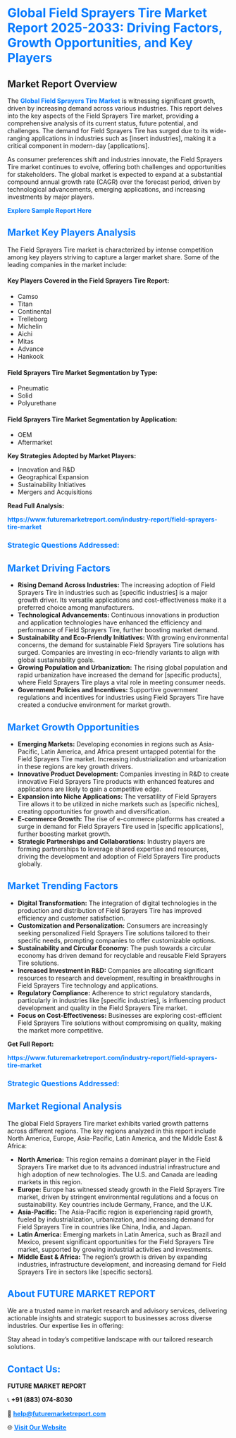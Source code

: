 <h1 style="color: #007BFF;">Global Field Sprayers Tire Market Report 2025-2033: Driving Factors, Growth Opportunities, and Key Players</h1>

<section id="overview">
<h2>Market Report Overview</h2>
<p>The <a href="https://www.futuremarketreport.com/industry-report/field-sprayers-tire-market" style="color: #007BFF; text-decoration: none;"><strong>Global Field Sprayers Tire Market</strong></a> is witnessing significant growth, driven by increasing demand across various industries. This report delves into the key aspects of the Field Sprayers Tire market, providing a comprehensive analysis of its current status, future potential, and challenges. The demand for Field Sprayers Tire has surged due to its wide-ranging applications in industries such as [insert industries], making it a critical component in modern-day [applications].</p>
<p>As consumer preferences shift and industries innovate, the Field Sprayers Tire market continues to evolve, offering both challenges and opportunities for stakeholders. The global market is expected to expand at a substantial compound annual growth rate (CAGR) over the forecast period, driven by technological advancements, emerging applications, and increasing investments by major players.</p>
</section>

<section id="overview">
<p><a href="https://www.futuremarketreport.com/request-sample/reportId=41122" style="color: #007BFF; text-decoration: none;"><strong>Explore Sample Report Here</strong></a></p>
</section>

<section id="key-players">
<h2 style="color: #007BFF;">Market Key Players Analysis</h2>
<p>The Field Sprayers Tire market is characterized by intense competition among key players striving to capture a larger market share. Some of the leading companies in the market include:</p>
<h4>Key Players Covered in the Field Sprayers Tire Report:</h4>
<ul><li>Camso</li><li>Titan</li><li>Continental</li><li>Trelleborg</li><li>Michelin</li><li>Aichi</li><li>Mitas</li><li>Advance</li><li>Hankook</li></ul>
<h4>Field Sprayers Tire Market Segmentation by Type:</h4>
<ul><li>Pneumatic</li><li>Solid</li><li>Polyurethane</li></ul>

<h4>Field Sprayers Tire Market Segmentation by Application:</h4>
<ul><li>OEM</li><li>Aftermarket</li></ul>
<p><strong>Key Strategies Adopted by Market Players:</strong></p>
<ul>
<li>Innovation and R&D</li>
<li>Geographical Expansion</li>
<li>Sustainability Initiatives</li>
<li>Mergers and Acquisitions</li>
</ul>
</section>

<section>
<p><strong>Read Full Analysis: </strong></p><a href="https://www.futuremarketreport.com/industry-report/field-sprayers-tire-market" style="color: #007BFF; text-decoration: none;"><strong>https://www.futuremarketreport.com/industry-report/field-sprayers-tire-market</strong></a>
<h3 style="color: #007BFF;">Strategic Questions Addressed:</h3>
</section>

<section id="driving-factors">
<h2 style="color: #007BFF;">Market Driving Factors</h2>
<ul>
<li><strong>Rising Demand Across Industries:</strong> The increasing adoption of Field Sprayers Tire in industries such as [specific industries] is a major growth driver. Its versatile applications and cost-effectiveness make it a preferred choice among manufacturers.</li>
<li><strong>Technological Advancements:</strong> Continuous innovations in production and application technologies have enhanced the efficiency and performance of Field Sprayers Tire, further boosting market demand.</li>
<li><strong>Sustainability and Eco-Friendly Initiatives:</strong> With growing environmental concerns, the demand for sustainable Field Sprayers Tire solutions has surged. Companies are investing in eco-friendly variants to align with global sustainability goals.</li>
<li><strong>Growing Population and Urbanization:</strong> The rising global population and rapid urbanization have increased the demand for [specific products], where Field Sprayers Tire plays a vital role in meeting consumer needs.</li>
<li><strong>Government Policies and Incentives:</strong> Supportive government regulations and incentives for industries using Field Sprayers Tire have created a conducive environment for market growth.</li>
</ul>
</section>

<section id="growth-opportunities">
<h2 style="color: #007BFF;">Market Growth Opportunities</h2>
<ul>
<li><strong>Emerging Markets:</strong> Developing economies in regions such as Asia-Pacific, Latin America, and Africa present untapped potential for the Field Sprayers Tire market. Increasing industrialization and urbanization in these regions are key growth drivers.</li>
<li><strong>Innovative Product Development:</strong> Companies investing in R&D to create innovative Field Sprayers Tire products with enhanced features and applications are likely to gain a competitive edge.</li>
<li><strong>Expansion into Niche Applications:</strong> The versatility of Field Sprayers Tire allows it to be utilized in niche markets such as [specific niches], creating opportunities for growth and diversification.</li>
<li><strong>E-commerce Growth:</strong> The rise of e-commerce platforms has created a surge in demand for Field Sprayers Tire used in [specific applications], further boosting market growth.</li>
<li><strong>Strategic Partnerships and Collaborations:</strong> Industry players are forming partnerships to leverage shared expertise and resources, driving the development and adoption of Field Sprayers Tire products globally.</li>
</ul>
</section>

<section id="trending-factors">
<h2 style="color: #007BFF;">Market Trending Factors</h2>
<ul>
<li><strong>Digital Transformation:</strong> The integration of digital technologies in the production and distribution of Field Sprayers Tire has improved efficiency and customer satisfaction.</li>
<li><strong>Customization and Personalization:</strong> Consumers are increasingly seeking personalized Field Sprayers Tire solutions tailored to their specific needs, prompting companies to offer customizable options.</li>
<li><strong>Sustainability and Circular Economy:</strong> The push towards a circular economy has driven demand for recyclable and reusable Field Sprayers Tire solutions.</li>
<li><strong>Increased Investment in R&D:</strong> Companies are allocating significant resources to research and development, resulting in breakthroughs in Field Sprayers Tire technology and applications.</li>
<li><strong>Regulatory Compliance:</strong> Adherence to strict regulatory standards, particularly in industries like [specific industries], is influencing product development and quality in the Field Sprayers Tire market.</li>
<li><strong>Focus on Cost-Effectiveness:</strong> Businesses are exploring cost-efficient Field Sprayers Tire solutions without compromising on quality, making the market more competitive.</li>
</ul>
</section>

<section>
<p><strong>Get Full Report: </strong></p><a href="https://www.futuremarketreport.com/industry-report/field-sprayers-tire-market" style="color: #007BFF; text-decoration: none;"><strong>https://www.futuremarketreport.com/industry-report/field-sprayers-tire-market</strong></a>
<h3 style="color: #007BFF;">Strategic Questions Addressed:</h3>
</section>


<section id="regional-analysis">
<h2 style="color: #007BFF;">Market Regional Analysis</h2>
<p>The global Field Sprayers Tire market exhibits varied growth patterns across different regions. The key regions analyzed in this report include North America, Europe, Asia-Pacific, Latin America, and the Middle East & Africa:</p>
<ul>
<li><strong>North America:</strong> This region remains a dominant player in the Field Sprayers Tire market due to its advanced industrial infrastructure and high adoption of new technologies. The U.S. and Canada are leading markets in this region.</li>
<li><strong>Europe:</strong> Europe has witnessed steady growth in the Field Sprayers Tire market, driven by stringent environmental regulations and a focus on sustainability. Key countries include Germany, France, and the U.K.</li>
<li><strong>Asia-Pacific:</strong> The Asia-Pacific region is experiencing rapid growth, fueled by industrialization, urbanization, and increasing demand for Field Sprayers Tire in countries like China, India, and Japan.</li>
<li><strong>Latin America:</strong> Emerging markets in Latin America, such as Brazil and Mexico, present significant opportunities for the Field Sprayers Tire market, supported by growing industrial activities and investments.</li>
<li><strong>Middle East & Africa:</strong> The region’s growth is driven by expanding industries, infrastructure development, and increasing demand for Field Sprayers Tire in sectors like [specific sectors].</li>
</ul>
</section>

<footer>
<h2 style="color: #007BFF;">About FUTURE MARKET REPORT</h2>
<p>We are a trusted name in market research and advisory services, delivering actionable insights and strategic support to businesses across diverse industries. Our expertise lies in offering:</p>

<p>Stay ahead in today’s competitive landscape with our tailored research solutions.</p>

<h2 style="color: #007BFF;">Contact Us:</h2>
<p><strong>FUTURE MARKET REPORT</strong></p>
<p>📞 <strong>+91 (883) 074-8030</strong></p>
<p>📧 <strong><a href="mailto:help@futuremarketreport.com" style="color: #007BFF;">help@futuremarketreport.com</a></strong></p>
<p>🌐 <strong><a href="https://www.futuremarketreport.com/" style="color: #007BFF;">Visit Our Website</a></strong></p>
</footer>